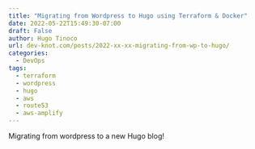 ```yaml
---
title: "Migrating from Wordpress to Hugo using Terraform & Docker"
date: 2022-05-22T15:49:30-07:00
draft: False
author: Hugo Tinoco
url: dev-knot.com/posts/2022-xx-xx-migrating-from-wp-to-hugo/
categories:
  - DevOps
tags:
  - terraform
  - wordpress
  - hugo
  - aws
  - route53
  - aws-amplify
---
```


Migrating from wordpress to a new Hugo blog!
